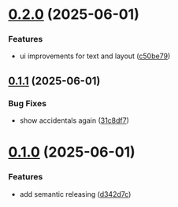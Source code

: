 # [0.2.0](https://github.com/chrisingenhaag/brass-notehelper/compare/v0.1.1...v0.2.0) (2025-06-01)


### Features

* ui improvements for text and layout ([c50be79](https://github.com/chrisingenhaag/brass-notehelper/commit/c50be792f9292810ef01a7add8dd574dbbb655d7))

## [0.1.1](https://github.com/chrisingenhaag/brass-notehelper/compare/v0.1.0...v0.1.1) (2025-06-01)


### Bug Fixes

* show accidentals again ([31c8df7](https://github.com/chrisingenhaag/brass-notehelper/commit/31c8df71394e33e97dcfd10f9cb83d15969d0c5d))

# [0.1.0](https://github.com/chrisingenhaag/brass-notehelper/compare/v0.0.12...v0.1.0) (2025-06-01)


### Features

* add semantic releasing ([d342d7c](https://github.com/chrisingenhaag/brass-notehelper/commit/d342d7c92a9123362684f2ac270a4015706a71f8))
